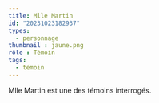 ```yaml
---
title: Mlle Martin
id: "20231023182937"
types:
  - personnage
thumbnail : jaune.png
rôle : Témoin
tags:
  - témoin
---
```


Mlle Martin est une des témoins interrogés.